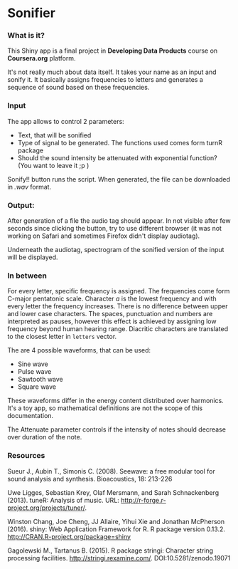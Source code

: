 # Sonifier


### What is it?

This Shiny app is a final project in **Developing Data Products** course on
**Coursera.org** platform. 

It's not really much about data itself. It takes your name as an input and
sonify it. It basically assigns frequencies to letters and generates a sequence
of sound based on these frequencies. 

### Input

The app allows to control 2 parameters:
* Text, that will be sonified
* Type of signal to be generated. The functions used comes form turnR package
* Should the sound intensity be attenuated with exponential function? (You want to
leave it ;p )

Sonify!! button runs the script. When generated, the file can be downloaded in 
*.wav* format. 

### Output:

After generation of a file the audio tag should appear. In not visible after few
seconds since clicking the button, try to use different browser 
(it was not working on Safari and sometimes Firefox didn't display audiotag).

Underneath the audiotag, spectrogram of the sonified version of the input will be
displayed.

### In between

For every letter, specific frequency is assigned. The frequencies come
form C-major pentatonic scale. Character *a* is the lowest frequency and with
every letter the frequency increases. There is no difference between upper and lower
case characters. The spaces, punctuation and numbers are interpreted as pauses, however
this effect is achieved by assigning low frequency beyond human hearing range.
Diacritic characters are translated to the closest letter in `letters` vector.

The are 4 possible waveforms, that can be used:
* Sine wave
* Pulse wave
* Sawtooth wave
* Square wave

These waveforms differ in the energy content distributed over harmonics. 
It's a toy app, so mathematical definitions are not the scope of this documentation.

The Attenuate parameter controls if the intensity of notes should decrease over
duration of the note.





### Resources

 Sueur J., Aubin T., Simonis C. (2008). Seewave: a free modular tool for sound analysis and
  synthesis. Bioacoustics, 18: 213-226
  
   Uwe Ligges, Sebastian Krey, Olaf Mersmann, and Sarah Schnackenberg (2013). tuneR: Analysis of
  music. URL: http://r-forge.r-project.org/projects/tuner/.
  
  Winston Chang, Joe Cheng, JJ Allaire, Yihui Xie and Jonathan McPherson (2016). shiny: Web
  Application Framework for R. R package version 0.13.2. http://CRAN.R-project.org/package=shiny
  
  Gagolewski M., Tartanus B. (2015). R package stringi: Character string processing facilities.
  http://stringi.rexamine.com/. DOI:10.5281/zenodo.19071
